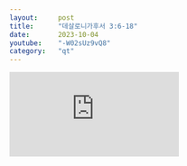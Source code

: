 ```yaml
---
layout:     post
title:      "데살로니가후서 3:6-18"
date:       2023-10-04
youtube:    "-W02sUz9vQ8"
category:   "qt"
---
```


<div class="youtube">
    <iframe src="https://www.youtube.com/embed/-W02sUz9vQ8" title="YouTube video player" frameborder="0" allow="accelerometer; autoplay; clipboard-write; encrypted-media; gyroscope; picture-in-picture; web-share" allowfullscreen></iframe>
</div>